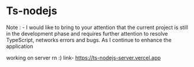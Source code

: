 # Ts-nodejs

Note : - I would like to bring to your attention that the current project is still in the development phase and requires further attention to resolve TypeScript, networks errors and bugs. As I continue to enhance the application


working on server rn :)
link- https://ts-nodejs-server.vercel.app